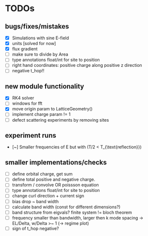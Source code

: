 # TODOs

## bugs/fixes/mistakes
- [x] Simulations with sine E-field  
- [x] units [solved for now] 
- [x] flux gradient  
- [ ] make sure to divide by Area
- [ ] type annotations float/int for site to position
- [ ] right hand coordinates: positive charge along positive z direction
- [ ] negative t_hop!!

## new module functionality
- [x] RK4 solver  
- [ ] windows for fft  
- [x] move origin param to LatticeGeometry()  
- [ ] implement charge param != 1  
- [ ] defect scattering experiments by removing sites

## experiment runs
- [~] Smaller frequencies of E but with \(T/2 < T_{\text{reflection}}\)  

## smaller implementations/checks
- [ ] define orbital charge, get sum
- [ ] define total positive and negative charge.
- [ ] transform / convolve OR poissson equation
- [ ] type annotations float/int for site to position
- [ ] change curl direction + current sign
- [ ] bias drop ~ band width
- [ ] calculate band width (const for different dimensions?)
- [ ] band structure from eigvals? finite system != bloch theorem
- [ ] frequency smaller than bandwidth, larger then k mode spacing -> EL/Delta, w/Delta >~ 1 (-> regime plot)
- [ ] sign of t_hop negative?